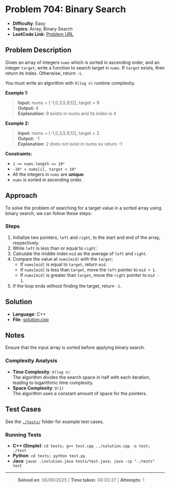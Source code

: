 # Problem 704: Binary Search

- **Difficulty**: Easy
- **Topics**: Array, Binary Search
- **LeetCode Link**: [Problem URL](https://leetcode.com/problems/binary-search/)

## Problem Description

Given an array of integers `nums` which is sorted in ascending order, and an integer `target`, write a function to search target in `nums`. If `target` exists, then return its index. Otherwise, return `-1`.

You must write an algorithm with `O(log n)` runtime complexity.

**Example 1:**

> **Input:** nums = [-1,0,3,5,9,12], target = 9  
> **Output:** 4  
> **Explanation:** 9 exists in nums and its index is 4

**Example 2:**

> **Input:** nums = [-1,0,3,5,9,12], target = 2  
> **Output:** -1  
> **Explanation:** 2 does not exist in nums so return -1

**Constraints:**

- `1 <= nums.length <= 10⁴`
- `-10⁴ < nums[i], target < 10⁴`
- All the integers in `nums` are **unique**.
- `nums` is sorted in ascending order.

## Approach

To solve the problem of searching for a target value in a sorted array using binary search, we can follow these steps:

### Steps

1. Initialize two pointers, `left` and `right`, to the start and end of the array, respectively.
2. While `left` is less than or equal to `right`:
3. Calculate the middle index `mid` as the average of `left` and `right`.
4. Compare the value at `nums[mid]` with the `target`:
   - If `nums[mid]` is equal to `target`, return `mid`.
   - If `nums[mid]` is less than `target`, move the `left` pointer to `mid + 1`.
   - If `nums[mid]` is greater than `target`, move the `right` pointer to `mid - 1`.
5. If the loop ends without finding the target, return `-1`.

## Solution

- **Language**: C++
- **File**: [solution.cpp](solution.cpp)

## Notes

Ensure that the input array is sorted before applying binary search.

### Complexity Analysis

- **Time Complexity**: `O(log n)`  
  The algorithm divides the search space in half with each iteration, leading to logarithmic time complexity.
- **Space Complexity**: `O(1)`  
  The algorithm uses a constant amount of space for the pointers.

## Test Cases

See the [`./tests/`](./tests/) folder for example test cases.

### Running Tests

- **C++ (Simple)**: `cd tests; g++ test.cpp ../solution.cpp -o test; ./test`
- **Python**: `cd tests; python test.py`
- **Java**: `javac .\solution.java tests/test.java; java -cp ".;tests" test`

---

> **Solved on**: 06/06/2025 |
> **Time taken**: 00:03:27 |
> **Attempts**: 1
